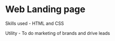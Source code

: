 # Web Landing page
Skills used - HTML and CSS 

Utility - To do marketing of brands and drive leads
